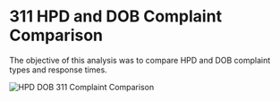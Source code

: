 # 311 HPD and DOB Complaint Comparison

The objective of this analysis was to compare HPD and DOB complaint types and response times.

![HPD DOB 311 Complaint Comparison](https://user-images.githubusercontent.com/11237613/143050361-208a7e96-c034-4d17-bea0-922bebda814f.png)
